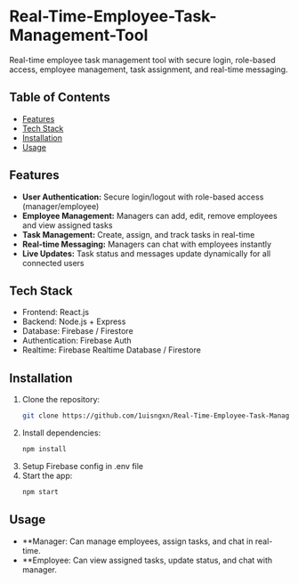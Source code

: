 # Real-Time-Employee-Task-Management-Tool
Real-time employee task management tool with secure login, role-based access, employee management, task assignment, and real-time messaging.
## Table of Contents
- [Features](#features)
- [Tech Stack](#tech-stack)
- [Installation](#installation)
- [Usage](#usage)

## Features
- **User Authentication:** Secure login/logout with role-based access (manager/employee)
- **Employee Management:** Managers can add, edit, remove employees and view assigned tasks
- **Task Management:** Create, assign, and track tasks in real-time
- **Real-time Messaging:** Managers can chat with employees instantly
- **Live Updates:** Task status and messages update dynamically for all connected users

## Tech Stack
- Frontend: React.js
- Backend: Node.js + Express
- Database: Firebase / Firestore
- Authentication: Firebase Auth
- Realtime: Firebase Realtime Database / Firestore

## Installation
1. Clone the repository:
   ```bash
   git clone https://github.com/1uisngxn/Real-Time-Employee-Task-Management-Tool.git
2. Install dependencies:
   ```bash
   npm install
3. Setup Firebase config in .env file
4. Start the app:
   ```bash
   npm start
## Usage
- **Manager: Can manage employees, assign tasks, and chat in real-time.
- **Employee: Can view assigned tasks, update status, and chat with manager.
